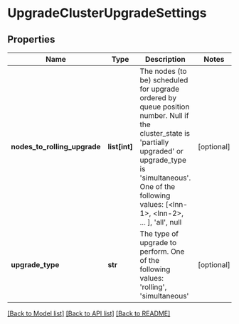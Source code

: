 # UpgradeClusterUpgradeSettings

## Properties
Name | Type | Description | Notes
------------ | ------------- | ------------- | -------------
**nodes_to_rolling_upgrade** | **list[int]** | The nodes (to be) scheduled for upgrade ordered by queue position number. Null if the cluster_state is &#39;partially upgraded&#39; or upgrade_type is &#39;simultaneous&#39;. One of the following values: [&lt;lnn-1&gt;, &lt;lnn-2&gt;, ... ], &#39;all&#39;, null | [optional] 
**upgrade_type** | **str** | The type of upgrade to perform. One of the following values: &#39;rolling&#39;, &#39;simultaneous&#39; | [optional] 

[[Back to Model list]](../README.md#documentation-for-models) [[Back to API list]](../README.md#documentation-for-api-endpoints) [[Back to README]](../README.md)


